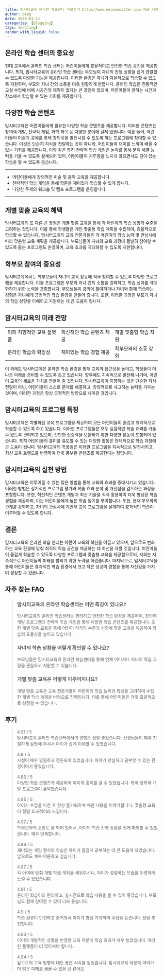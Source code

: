 ```yaml
---
title: 맘시터교육 온라인 학습센터 바로가기 https//www.edumomsitter.com 지금 시작하기
author: bing
date: 2025-01-24
categories: [Blogging]
tags: [writing]
render_with_liquid: false
---
```



<h2 id='온라인 학습 센터의 중요성'>온라인 학습 센터의 중요성</h2>

<p>현대 교육에서 온라인 학습 센터는 어린이들에게 효율적이고 안전한 학습 공간을 제공합니다. 특히, 맘시터교육의 온라인 학습 센터는 부모님이 자녀의 진행 상황을 쉽게 관찰할 수 있도록 다양한 기능을 제공합니다. 이러한 환경은 자녀가 자율적으로 학습할 수 있도록 지원하며, 부모와 자녀 간의 소통을 더욱 원활하게 만듭니다. 온라인 학습은 전통적인 교실 수업에 비해 시공간의 제약이 없다는 큰 장점이 있으며, 어린이들이 원하는 시간과 장소에서 학습할 수 있는 기회를 제공합니다.</p>

<h2 id='다양한 학습 콘텐츠'>다양한 학습 콘텐츠</h2>

<p>맘시터교육은 어린이들에게 필요한 다양한 학습 콘텐츠를 제공합니다. 이러한 콘텐츠는 창의력 개발, 전략적 게임, 과학 과목 등 다양한 분야에 걸쳐 있습니다. 예를 들어, 어린이들이 미술과 공예를 통해 창의성을 발전시킬 수 있도록 하는 프로그램에 참여할 수 있습니다. 이것은 단순히 지식을 전달하는 것이 아니라, 어린이들이 재미를 느끼며 배울 수 있는 기회를 제공합니다. 이와 같은 특히 전략적 학습 게임은 놀이를 통해 문제 해결 능력을 키울 수 있도록 설계되어 있어, 어린이들이 지루함을 느끼지 않으면서도 깊이 있는 학습을 할 수 있도록 돕습니다.</p>

<hr />

<ul>
    <li>어린이들에게 창의적인 미술 및 음악 교육을 제공합니다.</li>
    <li>전략적인 학습 게임을 통해 학문을 재미있게 학습할 수 있게 합니다.</li>
    <li>다양한 주제의 워크숍 및 캠프 프로그램을 운영합니다.</li>
</ul>

<hr />

<h2 id='개별 맞춤 교육의 혜택'>개별 맞춤 교육의 혜택</h2>

<p>맘시터교육의 또 다른 큰 장점은 개별 맞춤 교육을 통해 각 어린이의 학습 성향과 수준을 고려하는 것입니다. 이를 통해 학생들은 개인 맞춤형 학습 계획을 수립하여, 효율적으로 학습할 수 있습니다. 맘시터교육의 교육 전문가들은 각 어린이의 학습 능력 및 관심사에 따라 맞춤형 교육 계획을 제공합니다. 부모님들이 자녀의 교육 과정에 활발히 참여할 수 있도록 돕는 프로그램도 운영하여, 교육 효과를 극대화할 수 있도록 지원합니다.</p>

<h2 id='학부모 참여의 중요성'>학부모 참여의 중요성</h2>

<p>맘시터교육에서는 학부모들이 자녀의 교육 활동에 적극 참여할 수 있도록 다양한 프로그램을 제공합니다. 이들 프로그램은 부모와 자녀 간의 소통을 강화하고, 학습 성과를 극대화하기 위한 노력을 포함합니다. 부모님들이 강의에 참여하거나 자녀와 함께 학습하는 경험은 자녀에게 긍정적인 학습 환경을 만들어 줍니다. 또한, 이러한 과정은 부모가 자녀의 학습 성향을 이해하고 지원하는 데 큰 도움이 됩니다.</p>

<h2 id='맘시터교육의 미래 전망'>맘시터교육의 미래 전망</h2>

<table>
    <tr>
        <td>미래 지향적인 교육 플랫폼</td>
        <td>혁신적인 학습 콘텐츠 제공</td>
        <td>개별 맞춤형 학습 지원</td>
    </tr>
    <tr>
        <td>온라인 학습의 확장성</td>
        <td>재미있는 학습 경험 제공</td>
        <td>학부모와의 소통 강화</td>
    </tr>
</table>

<p>이 외에도 맘시터교육은 온라인 학습 환경을 통해 교육의 접근성을 높이고, 학생들이 더 나은 미래를 준비할 수 있도록 돕고 있습니다. 향후에도 지속적으로 발전해 나가며, 어린이 교육의 새로운 가치를 만들어 갈 것입니다. 맘시터교육이 지향하는 것은 단순한 지식 전달이 아닌, 어린이들이 스스로 문제를 해결하고, 창의적으로 사고하는 능력을 키우는 것이며, 이러한 과정은 항상 긍정적인 방향으로 나아갈 것입니다.</p>

<h2 id='맘시터교육의 프로그램 특징'>맘시터교육의 프로그램 특징</h2>

<p>맘시터교육은 차별화된 교육 프로그램을 제공하여 모든 어린이들이 즐겁고 효과적으로 학습할 수 있도록 하고 있습니다. 이러한 프로그램들은 모두 실질적인 학습 효과를 거둘 수 있도록 관리되고 있으며, 산만한 집중력을 보완하기 위한 다양한 활동이 포함되어 있습니다. 특히 어린이들의 흥미를 유도할 수 있는 다양한 활동은 전체적으로 학습 과정에 큰 도움이 됩니다. 맘시터교육의 특장점은 이러한 프로그램을 지속적으로 발전시키고, 최신 교육 트렌드를 반영하여 더욱 풍부한 콘텐츠를 제공한다는 점입니다.</p>

<h2 id='맘시터교육의 실천 방법'>맘시터교육의 실천 방법</h2>

<p>맘시터교육은 이루어질 수 있는 많은 방법을 통해 교육의 효과를 증대시키고 있습니다. 이러한 방법은 정기적인 프로그램 평가와 학습 효과 분석 및 개선점을 검토하는 과정을 포함합니다. 또한, 혁신적인 콘텐츠 개발과 최신 기술을 적극 활용하여 더욱 향상된 학습 경험을 제공하며, 이는 어린이들에게 높은 학습 동기를 부여합니다. 또한, 현재 부모와의 관계를 강화하고, 자녀의 관심사에 기반해 교육 프로그램을 설계하여 효과적인 학습이 이루어질 수 있도록 합니다.</p>

<h2 id='결론'>결론</h2>

<p>맘시터교육의 온라인 학습 센터는 어린이 교육의 혁신을 이끌고 있으며, 앞으로도 변화하는 교육 환경에 맞춰 최적의 학습 공간을 제공하는 데 최선을 다할 것입니다. 어린이들이 즐겁게 학습할 수 있도록 다양한 프로그램과 맞춤형 교육을 제공함으로써, 저희는 지속적으로 어린이들의 미래를 밝히기 위한 노력을 하겠습니다. 마지막으로, 맘시터교육을 통해 어린이들은 효과적인 학습 환경에서 크고 작은 성공의 경험을 통해 자신감을 가지며 성장할 수 있습니다.</p>


<h2 id='자주_찾는_FAQ'>자주 찾는 FAQ</h2>
<div itemscope="" itemtype="https://schema.org/FAQPage"> 
<blockquote> 
<div itemscope="" itemprop="mainEntity" itemtype="https://schema.org/Question"> 
<h3 itemprop="name">맘시터교육의 온라인 학습센터는 어떤 특징이 있나요?</h3> 
<div itemscope="" itemprop="acceptedAnswer" itemtype="https://schema.org/Answer"> 
<span itemprop="text"> 
<p>맘시터교육의 온라인 학습센터는 편리하고 안전한 학습 환경을 제공하며, 창의력 개발 프로그램과 전략적 학습 게임을 통해 다양한 학습 콘텐츠를 제공합니다. 또한 개별 맞춤 교육을 통해 어린이 각각의 수준과 성향에 맞춘 교육을 제공하여 학습의 효율성을 높이고 있습니다.</p> 
</span> 
</div> 
</div> 

<div itemscope="" itemprop="mainEntity" itemtype="https://schema.org/Question"> 
<h3 itemprop="name">자녀의 학습 상황을 어떻게 확인할 수 있나요?</h3> 
<div itemscope="" itemprop="acceptedAnswer" itemtype="https://schema.org/Answer"> 
<span itemprop="text"> 
<p>부모님들은 맘시터교육의 온라인 학습센터를 통해 언제 어디서나 자녀의 학습 과정을 관찰하고 지원할 수 있습니다.</p> 
</span> 
</div> 
</div> 

<div itemscope="" itemprop="mainEntity" itemtype="https://schema.org/Question"> 
<h3 itemprop="name">개별 맞춤 교육은 어떻게 이루어지나요?</h3> 
<div itemscope="" itemprop="acceptedAnswer" itemtype="https://schema.org/Answer"> 
<span itemprop="text"> 
<p>개별 맞춤 교육은 교육 전문가들이 어린이의 학습 능력과 특성을 고려하여 수립한 개별 학습 계획을 바탕으로 진행됩니다. 이를 통해 어린이들은 더욱 효율적으로 성장할 수 있습니다.</p> 
</span> 
</div> 
</div> 
</blockquote> 
</div>
<h2 id='후기'>후기</h2>
<div itemscope itemtype="https://schema.org/Product">
  <blockquote>
  <div itemprop="review" itemscope itemtype="https://schema.org/Review">
      <div itemprop="reviewRating" itemscope itemtype="https://schema.org/Rating"> <span itemprop="ratingValue">4.91</span> / <span itemprop="bestRating">5</span> </div>
      <span itemprop="reviewBody">맘시터교육 온라인 학습센터에서의 경험은 정말 좋았습니다. 선생님들이 매우 친절하게 설명해 주셔서 아이가 쉽게 이해할 수 있었습니다.</span>
  </div>
  <br>
  <div itemprop="review" itemscope itemtype="https://schema.org/Review">
      <div itemprop="reviewRating" itemscope itemtype="https://schema.org/Rating"> <span itemprop="ratingValue">4.8</span> / <span itemprop="bestRating">5</span> </div>
      <span itemprop="reviewBody">시설이 매우 깔끔하고 정돈되어 있었습니다. 아이가 안심하고 공부할 수 있는 환경이어서 좋았습니다.</span>
  </div>
  <br>
  <div itemprop="review" itemscope itemtype="https://schema.org/Review">
      <div itemprop="reviewRating" itemscope itemtype="https://schema.org/Rating"> <span itemprop="ratingValue">4.86</span> / <span itemprop="bestRating">5</span> </div>
      <span itemprop="reviewBody">다양한 학습 콘텐츠가 제공되어 아이의 흥미를 끌 수 있었습니다. 특히 창의력 개발 프로그램이 유익했습니다.</span>
  </div>
  <br>
  <div itemprop="review" itemscope itemtype="https://schema.org/Review">
      <div itemprop="reviewRating" itemscope itemtype="https://schema.org/Rating"> <span itemprop="ratingValue">4.95</span> / <span itemprop="bestRating">5</span> </div>
      <span itemprop="reviewBody">아이가 수업을 마친 후 항상 즐거워하며 배운 내용을 이야기합니다. 맞춤형 교육이 정말 효과적이라 느낍니다.</span>
  </div>
  <br>
  <div itemprop="review" itemscope itemtype="https://schema.org/Review">
      <div itemprop="reviewRating" itemscope itemtype="https://schema.org/Rating"> <span itemprop="ratingValue">4.97</span> / <span itemprop="bestRating">5</span> </div>
      <span itemprop="reviewBody">학부모와의 소통도 잘 되어 있어서, 아이의 학습 진행 상황을 쉽게 파악할 수 있었습니다. 매우 만족합니다.</span>
  </div>
  <br>
  <div itemprop="review" itemscope itemtype="https://schema.org/Review">
      <div itemprop="reviewRating" itemscope itemtype="https://schema.org/Rating"> <span itemprop="ratingValue">4.84</span> / <span itemprop="bestRating">5</span> </div>
      <span itemprop="reviewBody">재미있는 게임 형식의 학습은 아이가 즐겁게 공부하는 데 큰 도움이 되었습니다. 앞으로도 계속 이용하고 싶습니다.</span>
  </div>
  <br>
  <div itemprop="review" itemscope itemtype="https://schema.org/Review">
      <div itemprop="reviewRating" itemscope itemtype="https://schema.org/Rating"> <span itemprop="ratingValue">4.97</span> / <span itemprop="bestRating">5</span> </div>
      <span itemprop="reviewBody">각 아이에 맞춰 개별 학습 계획을 세워주시니, 아이가 성장하는 모습을 뚜렷하게 느낄 수 있었습니다.</span>
  </div>
  <br>
  <div itemprop="review" itemscope itemtype="https://schema.org/Review">
      <div itemprop="reviewRating" itemscope itemtype="https://schema.org/Rating"> <span itemprop="ratingValue">4.91</span> / <span itemprop="bestRating">5</span> </div>
      <span itemprop="reviewBody">온라인 학습이라 편리하고, 실시간으로 학습 내용을 볼 수 있어 좋았습니다. 부모님도 함께 참여할 수 있어 더욱 좋습니다.</span>
  </div>
  <br>
  <div itemprop="review" itemscope itemtype="https://schema.org/Review">
      <div itemprop="reviewRating" itemscope itemtype="https://schema.org/Rating"> <span itemprop="ratingValue">4.9</span> / <span itemprop="bestRating">5</span> </div>
      <span itemprop="reviewBody">학습 환경이 안전하고 즐거워서 아이가 항상 기대하며 수업을 듣습니다. 정말 추천합니다.</span>
  </div>
  <br>
  <div itemprop="review" itemscope itemtype="https://schema.org/Review">
      <div itemprop="reviewRating" itemscope itemtype="https://schema.org/Rating"> <span itemprop="ratingValue">4.93</span> / <span itemprop="bestRating">5</span> </div>
      <span itemprop="reviewBody">아이의 개별적인 상황을 반영한 교육 덕분에 학습 효과가 매우 높았습니다. 이러한 플랫폼이 더 많아져야 합니다.</span>
  </div>
  <br>
  <div itemprop="review" itemscope itemtype="https://schema.org/Review">
      <div itemprop="reviewRating" itemscope itemtype="https://schema.org/Rating"> <span itemprop="ratingValue">4.94</span> / <span itemprop="bestRating">5</span> </div>
      <span itemprop="reviewBody">앞으로의 교육 방향에 대한 좋은 시각을 얻었습니다. 맘시터교육 덕분에 아이가 더 밝은 미래를 꿈꿀 수 있을 것 같아요.</span>
  </div>
  </blockquote>
</div>
